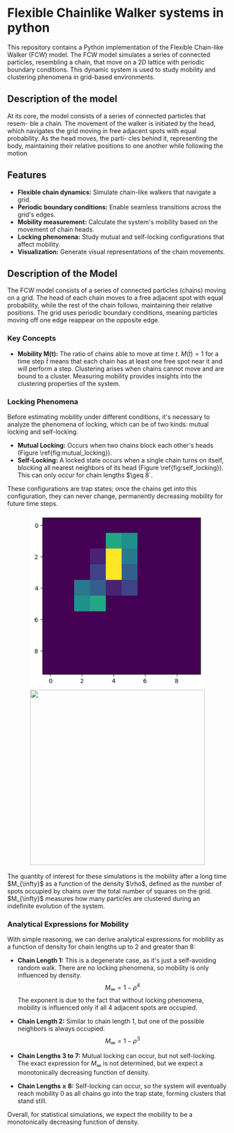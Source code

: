 # Flexible Chainlike Walker systems in python

This repository contains a Python implementation of the Flexible Chain-like Walker (FCW) model. The FCW model simulates a series of connected particles, resembling a chain, that move on a 2D lattice with periodic boundary conditions. This dynamic system is used to study mobility and clustering phenomena in grid-based environments.

## Description of the model

At its core, the model consists of a series of connected particles that resem-
ble a chain. The movement of the walker is initiated by the head, which navigates the
grid moving in free adjacent spots with equal probability. As the head moves, the parti-
cles behind it, representing the body, maintaining their relative positions to one another
while following the motion


## Features

- **Flexible chain dynamics:** Simulate chain-like walkers that navigate a grid.
- **Periodic boundary conditions:** Enable seamless transitions across the grid's edges.
- **Mobility measurement:** Calculate the system's mobility based on the movement of chain heads.
- **Locking phenomena:** Study mutual and self-locking configurations that affect mobility.
- **Visualization:** Generate visual representations of the chain movements.

## Description of the Model

The FCW model consists of a series of connected particles (chains) moving on a grid. The head of each chain moves to a free adjacent spot with equal probability, while the rest of the chain follows, maintaining their relative positions. The grid uses periodic boundary conditions, meaning particles moving off one edge reappear on the opposite edge.

### Key Concepts

- **Mobility M(t):** The ratio of chains able to move at time $t$. $M(\bar{t}) = 1$ for a time step $\bar{t}$ means that each chain has at least one free spot near it and will perform a step. Clustering arises when chains cannot move and are bound to a cluster. Measuring mobility provides insights into the clustering properties of the system.

### Locking Phenomena

Before estimating mobility under different conditions, it's necessary to analyze the phenomena of locking, which can be of two kinds: mutual locking and self-locking.

- **Mutual Locking:** Occurs when two chains block each other's heads (Figure \ref{fig:mutual_locking}).
- **Self-Locking:** A locked state occurs when a single chain turns on itself, blocking all nearest neighbors of its head (Figure \ref{fig:self_locking}). This can only occur for chain lengths $\geq 8`.

These configurations are trap states; once the chains get into this configuration, they can never change, permanently decreasing mobility for future time steps.

<p align="center">
   <img src="https://github.com/Isi2000/FCW/blob/main/images/mutual_locking.png" data-canonical-src="https://github.com/Isi2000/FCW/blob/main/images/mutual_locking.png" width="400" height="400" />

   <img src="https://github.com/Isi2000/FCW/blob/main/images/self_locking.png" data-canonical-src="https://github.com/Isi2000/FCW/blob/main/images/mutual_locking.png" width="400" height="400" />
</p>
The quantity of interest for these simulations is the mobility after a long time $M_{\infty}$ as a function of the density $\rho$, defined as the number of spots occupied by chains over the total number of squares on the grid. $M_{\infty}$ measures how many particles are clustered during an indefinite evolution of the system.

### Analytical Expressions for Mobility

With simple reasoning, we can derive analytical expressions for mobility as a function of density for chain lengths up to 2 and greater than 8:

- **Chain Length 1:** This is a degenerate case, as it's just a self-avoiding random walk. There are no locking phenomena, so mobility is only influenced by density.
  $$M_{\infty} = 1 - \rho^4$$
  The exponent is due to the fact that without locking phenomena, mobility is influenced only if all 4 adjacent spots are occupied.

- **Chain Length 2:** Similar to chain length 1, but one of the possible neighbors is always occupied.
  $$M_{\infty} = 1 - \rho^3$$

- **Chain Lengths 3 to 7:** Mutual locking can occur, but not self-locking. The exact expression for $M_{\infty}$ is not determined, but we expect a monotonically decreasing function of density.

- **Chain Lengths ≥ 8:** Self-locking can occur, so the system will eventually reach mobility 0 as all chains go into the trap state, forming clusters that stand still.

Overall, for statistical simulations, we expect the mobility to be a monotonically decreasing function of density.
